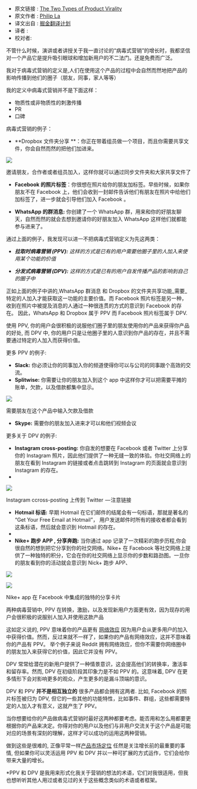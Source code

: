 * 原文链接 : [The Two Types of Product Virality](https://medium.com/@philipla/the-two-types-of-product-virality-8ae744b1c4d7#.lwgcxzx4d)
* 原文作者 : [Philip La](https://medium.com/@philipla)
* 译文出自 : [掘金翻译计划](https://github.com/xitu/gold-miner)
* 译者 : 
* 校对者:

不管什么时候，演讲或者讲授关于我一直讨论的“病毒式营销”的增长时，我都坚信对一个产品它是提升吸引眼球和增加新用户的不二法门。还是免费而广泛。

我对于病毒式营销的定义是,人们在使用这个产品的过程中会自然而然地把产品的影响传播到他们的圈子（朋友，同事，家人等等）

我的定义中病毒式营销并不是下面这样：
	
* 物质性或非物质性的刺激传播 
* PR
* 口碑 

病毒式营销的例子：

*   **Dropbox 文件夹分享 **：你正在带着组员做一个项目，而且你需要共享文件，你会自然而然的把他们加进来。

![](https://cdn-images-1.medium.com/max/800/1*eA5Ae-IdNiKUBJltCRBLjA.png)

<figcaption> 邀请朋友，合作者或者组员加入，这样你就可以通过同步文件夹和大家共享文件了</figcaption>

*   **Facebook 的照片标签**：你很想在照片给你的朋友加标签。早些时候，如果你朋友不在 Facebook 上，他们会收到一封邮件告诉他们有朋友在照片中给他们加标签了，进一步就会引导他们加入 Facebook 。

*   **WhatsApp 的群消息:** 你创建了一个 WhatsApp 群，用来和你的好朋友聊天，自然而然的就会去想到邀请你的好朋友加入 WhatsApp 这样他们就都能参与进来了。

通过上面的例子，我发现可以进一不把病毒式营销定义为先这两类：

*   **_拉取时病毒营销 (PPV):_** _这样的方式是已有的用户需要他圈子里的人加入来使用某个功能的价值_

*   **_分发式病毒营销 (DPV):_**  _这样的方式是已有的用户自发传播产品的影响到自己的圈子中_

正如上面的例子中讲的,WhatsApp 群消息 和 Dropbox 的文件夹共享功能_需要_特定的人加入才能获取这一功能的主要价值。而 Facebook 照片标签是另一种，收到在照片中被提及消息的人通过一种很连贯的方式的意识到 Facebook 的存在。 因此，WhatsApp 和 Dropbox 属于 PPV 而 Facebook 照片标签属于 DPV.

使用 PPV, 你的用户会很积极的说服他们圈子里的朋友使用你的产品来获得你产品的好处, 而 DPV 中, 你的用户只是让他圈子里的人意识到你产品的存在，并且不需要通过特定的人加入而获得价值。

更多 PPV 的例子:

*   **Slack:** 你必须让你的同事加入你的频道使得你可以与公司的同事跟个高效的交流。
*   **Splitwise:** 你需要让你的朋友加入到这个 app 中这样你才可以把需要平摊的账单，欠款，以及借款都集中显示。

![](https://cdn-images-1.medium.com/max/800/1*Op_Zq7ZvAS-MDOCjcmwK9Q.png)

<figcaption>需要朋友在这个产品中输入欠款及借款</figcaption>

*   **Skype:** 需要你的朋友加入进来才可以和他们视频会议

更多关于 DPV 的例子:

*   **Instagram cross-posting:** 你自发的想要在 Facebook 或者 Twitter 上分享你的 Instagram 照片，因此他们提供了一种无缝一致的体验。你社交网络上的朋友在看到 Instagram 的链接或者点击跳转到 Instagram 的页面就会意识到Instagram 的存在。
*   
![](https://cdn-images-1.medium.com/max/800/1*mKh6OB53j42OsytGP8Ydhw.png)

<figcaption>Instagram ccross-posting 上传到 Twitter  — 注意链接</figcaption>

*   **Hotmail 标语:** 早期 Hotmail 在它们邮件的结尾会有一句标语，那就是著名的 “Get Your Free Email at Hotmail”， 用户发送邮件时所有的接收者都会看到这条标语，然后就会意识到 Hotmail 的存在。
*   
*   **Nike+ 跑步 APP , 分享奔跑:** 当你通过 app 记录了一次精彩的跑步历程,你会很自然的想到把它分享到你的社交网络。Nike+ 在 Facebook 等社交网络上提供了一种独特的积分，它会在你的社交网络上显示你的步数和路劲图。一旦你的朋友看到你的活动就会意识到 Nick+ 跑步 APP、


![](https://cdn-images-1.medium.com/max/400/1*4dSbYd1PksIBpkErEM5x8w.png)

![](https://cdn-images-1.medium.com/max/800/1*BtqrKO4LcMRP0FxRWndDlQ.png)

<figcaption>Nike+ app 在 Facebook 中集成的独特的分享卡片</figcaption>

两种病毒营销中, PPV 在转换，激励，以及发现新用户方面更有效，因为现存的用户会很积极的说服别人加入并使用这款产品

这如定义说的, PPV 意味着你的产品更有 [网络效应](http://versionone.vc/network-effects/) 因为用户会从更多用户的加入中获得价值。然而，反过来就不一样了，如果你的产品有网络效应，这并不意味着你的产品有 PPV。 举个例子来说 Reddit 拥有网络效应，但你不需要你网络圈中的朋友加入来获得它的价值，因此它并没有 PPV。

DPV 常常给潜在的新用户提供了一种情景意识，这会提高他们的转换率，激活率和留存率。然而, DPV 在初级阶段其印象力是不如 PPV 的。这意味着, DPV 在更多情形下会对影响更多的观众，产生更多的是漏斗顶端的意识。

DPV 和 PPV **并不是相互独立的** 很多产品都会拥有这两者. 比如, Facebook 的照片标签被归为 DPV, 但它的一些其他的功能特性，比如事件、群组，这些都需要特定的人加入才有意义，这就产生了 PPV。

当你想要给你的产品做病毒式营销时最好这两种都要考虑。能否用和怎么用都要更根据你的产品来决定。你得对你的用户以及他们与非用户交流关于这个产品是可能对应的场景有深刻的理解，这样才可以成功的运用这两种营销。

做到这些是很难的, 正像平常一样[产品市场定位](http://www.startup-marketing.com/the-startup-pyramid/) 任然是关注增长前的最重要的事情, 但如果你可以灵活运用 PPV 和 DPV 并以一种可扩展的方式运作，它们会给你带来大量的增长。

*PPV 和 DPV 是我用来形式化我关于营销的想法的术语，它们对我很适用，但我也想听听其他人用过或者见过的关于这些概念类似的术语或者框架。

